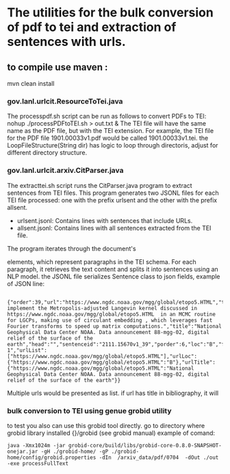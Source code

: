 # The utilities  for the bulk conversion of pdf to tei and  extraction of sentences with urls.  
## to compile use maven : 
mvn clean install

### gov.lanl.urlcit.ResourceToTei.java
The processpdf.sh script can be run as follows to convert PDFs to TEI:
nohup ./processPDFtoTEI.sh > out.txt  &
The TEI file will have the same name as the PDF file, but with the TEI extension. For example, the TEI file for the PDF file 1901.00033v1.pdf would be called 1901.00033v1.tei. 
the LoopFileStructure(String dir) has logic to loop through directoris, adjust for different directory structure.

### gov.lanl.urlcit.arxiv.CitParser.java

The extracttei.sh script runs the CitParser.java program to extract sentences from TEI files. This program generates two JSONL files for each TEI file processed: one with the prefix urlsent and the other with the prefix allsent.

* urlsent.jsonl: Contains lines with sentences that include URLs.
* allsent.jsonl: Contains lines with all sentences extracted from the TEI file.

The program iterates through the document's <p> elements, which represent paragraphs in the TEI schema. For each paragraph, it retrieves the text content and splits it into sentences using an NLP model.
the JSONL file serializes Sentence class to json fields, example of JSON line:
```

{"order":39,"url":"https://www.ngdc.noaa.gov/mgg/global/etopo5.HTML","text":"and  implement the Metropolis-adjusted Langevin kernel discussed in  https://www.ngdc.noaa.gov/mgg/global/etopo5.HTML  in an MCMC routine for LGCPs, making use of circulant embedding , which leverages fast Fourier transforms to speed up matrix computations.","title":"National Geophysical Data Center NOAA. Data announcement 88-mgg-02, digital relief of the surface of the earth","head":"","sentenceid":"2111.15670v1_39","porder":6,"loc":"B","fdate":"202
1","urlList":["https://www.ngdc.noaa.gov/mgg/global/etopo5.HTML"],"urlLoc":{"https://www.ngdc.noaa.gov/mgg/global/etopo5.HTML":"B"},"urlTitle":{"https://www.ngdc.noaa.gov/mgg/global/etopo5.HTML":"National Geophysical Data Center NOAA. Data announcement 88-mgg-02, digital relief of the surface of the earth"}}
```
Multiple urls would be presented as list. 
if url has title in bibliography, it will   

### bulk conversion to TEI  using genue grobid utility
to test you also can use this grobid tool directly.
go  to directory where grobid library installed {}/grobid (see grobid manual)
example of comand:
```
java -Xmx1024m -jar grobid-core/build/libs/grobid-core-0.8.0-SNAPSHOT-onejar.jar -gH ./grobid-home/ -gP ./grobid-home/config/grobid.properties -dIn  /arxiv_data/pdf/0704  -dOut ./out -exe processFullText
```
